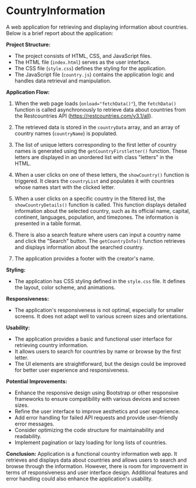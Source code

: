 # CountryInformation


A web application for retrieving and displaying information about countries. Below is a brief report about the application:

**Project Structure:**
- The project consists of HTML, CSS, and JavaScript files.
- The HTML file (`index.html`) serves as the user interface.
- The CSS file (`style.css`) defines the styling for the application.
- The JavaScript file (`country.js`) contains the application logic and handles data retrieval and manipulation.

**Application Flow:**
1. When the web page loads (`onload="fetchData()"`), the `fetchData()` function is called asynchronously to retrieve data about countries from the Restcountries API (https://restcountries.com/v3.1/all).

2. The retrieved data is stored in the `countryData` array, and an array of country names (`countryName`) is populated.

3. The list of unique letters corresponding to the first letter of country names is generated using the `getCountryFirstletter()` function. These letters are displayed in an unordered list with class "letters" in the HTML.

4. When a user clicks on one of these letters, the `showCountry()` function is triggered. It clears the `countryList` and populates it with countries whose names start with the clicked letter.

5. When a user clicks on a specific country in the filtered list, the `showCountryDetails()` function is called. This function displays detailed information about the selected country, such as its official name, capital, continent, languages, population, and timezones. The information is presented in a table format.

6. There is also a search feature where users can input a country name and click the "Search" button. The `getCountryInfo()` function retrieves and displays information about the searched country.

7. The application provides a footer with the creator's name.

**Styling:**
- The application has CSS styling defined in the `style.css` file. It defines the layout, color scheme, and animations.

**Responsiveness:**
- The application's responsiveness is not optimal, especially for smaller screens. It does not adapt well to various screen sizes and orientations.

**Usability:**
- The application provides a basic and functional user interface for retrieving country information.
- It allows users to search for countries by name or browse by the first letter.
- The UI elements are straightforward, but the design could be improved for better user experience and responsiveness.

**Potential Improvements:**
- Enhance the responsive design using Bootstrap or other responsive frameworks to ensure compatibility with various devices and screen sizes.
- Refine the user interface to improve aesthetics and user experience.
- Add error handling for failed API requests and provide user-friendly error messages.
- Consider optimizing the code structure for maintainability and readability.
- Implement pagination or lazy loading for long lists of countries.

**Conclusion:**
Application is a functional country information web app. It retrieves and displays data about countries and allows users to search and browse through the information. However, there is room for improvement in terms of responsiveness and user interface design. Additional features and error handling could also enhance the application's usability.
